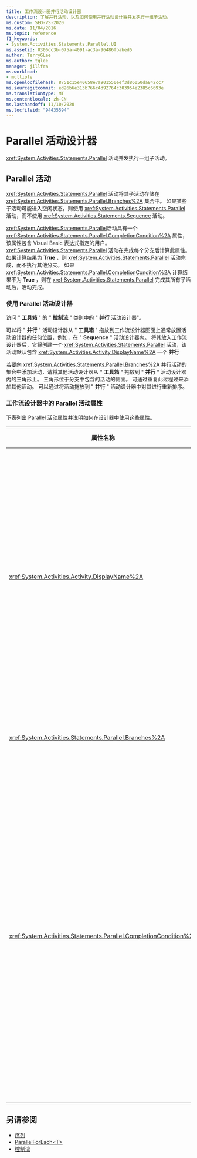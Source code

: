 ```yaml
---
title: 工作流设计器并行活动设计器
description: 了解并行活动，以及如何使用并行活动设计器并发执行一组子活动。
ms.custom: SEO-VS-2020
ms.date: 11/04/2016
ms.topic: reference
f1_keywords:
- System.Activities.Statements.Parallel.UI
ms.assetid: 0306dc3b-075a-4091-ac3a-96486fbabed5
author: TerryGLee
ms.author: tglee
manager: jillfra
ms.workload:
- multiple
ms.openlocfilehash: 8751c15e40658e7a901550eef3d86050da842cc7
ms.sourcegitcommit: ed26b6e313b766c4d92764c303954e2385c6693e
ms.translationtype: MT
ms.contentlocale: zh-CN
ms.lasthandoff: 11/10/2020
ms.locfileid: "94435594"
---
```

# <a name="parallel-activity-designer"></a>Parallel 活动设计器

<xref:System.Activities.Statements.Parallel> 活动并发执行一组子活动。

## <a name="the-parallel-activity"></a>Parallel 活动

<xref:System.Activities.Statements.Parallel> 活动将其子活动存储在 <xref:System.Activities.Statements.Parallel.Branches%2A> 集合中。 如果某些子活动可能进入空闲状态，则使用 <xref:System.Activities.Statements.Parallel> 活动，而不使用 <xref:System.Activities.Statements.Sequence> 活动。

<xref:System.Activities.Statements.Parallel>活动具有一个 <xref:System.Activities.Statements.Parallel.CompletionCondition%2A> 属性，该属性包含 Visual Basic 表达式指定的用户。 <xref:System.Activities.Statements.Parallel> 活动在完成每个分支后计算此属性。 如果计算结果为 **True** ，则 <xref:System.Activities.Statements.Parallel> 活动完成，而不执行其他分支。 如果 <xref:System.Activities.Statements.Parallel.CompletionCondition%2A> 计算结果不为 **True** ，则在 <xref:System.Activities.Statements.Parallel> 完成其所有子活动后，活动完成。

### <a name="using-the-parallel-activity-designer"></a>使用 Parallel 活动设计器

访问 " **工具箱** " 的 " **控制流** " 类别中的 " **并行** 活动设计器"。

可以将 " **并行** " 活动设计器从 " **工具箱** " 拖放到工作流设计器图面上通常放置活动设计器的任何位置，例如，在 " **Sequence** " 活动设计器内。 将其放入工作流设计器后，它将创建一个 <xref:System.Activities.Statements.Parallel> 活动，该活动默认包含 <xref:System.Activities.Activity.DisplayName%2A> 一个 **并行**

若要向 <xref:System.Activities.Statements.Parallel.Branches%2A> 并行活动的集合中添加活动，请将其他活动设计器从 " **工具箱** " 拖放到 " **并行** " 活动设计器内的三角形上。 三角形位于分支中包含的活动的侧面。 可通过重复此过程过来添加其他活动。 可以通过将活动拖放到 " **并行** " 活动设计器中对其进行重新排序。

### <a name="parallel-activity-properties-in-the-workflow-designer"></a>工作流设计器中的 Parallel 活动属性

下表列出 Parallel 活动属性并说明如何在设计器中使用这些属性。

|属性名称|必选|使用情况|
|-|--------------|-|
|<xref:System.Activities.Activity.DisplayName%2A>|错误|指定活动设计器在标头中的友好显示名称。 默认值为 " **并行** "。 可以在 " **属性** " 网格中或直接在活动设计器标头中编辑该值。|
|<xref:System.Activities.Statements.Parallel.Branches%2A>|正确|包含要执行的子活动的集合。|
|<xref:System.Activities.Statements.Parallel.CompletionCondition%2A>|错误|在分支完成后计算。 如果计算结果为 **True** ，则取消计划的挂起分支。 如果未将此属性设置为或计算为 **False** ，则在完成其所有子活动后，活动完成。 默认值为 **null** 。|

## <a name="see-also"></a>另请参阅

- [序列](../workflow-designer/sequence-activity-designer.md)
- [ParallelForEach\<T>](../workflow-designer/parallelforeach-t-activity-designer.md)
- [控制流](../workflow-designer/control-flow-activity-designers.md)
